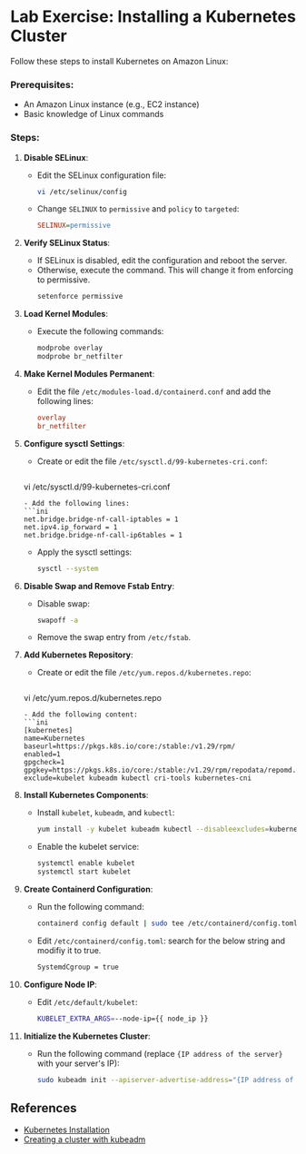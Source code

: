 # Lab Exercise: Installing a Kubernetes Cluster

Follow these steps to install Kubernetes on Amazon Linux:

### Prerequisites:
- An Amazon Linux instance (e.g., EC2 instance)
- Basic knowledge of Linux commands

### Steps:

1. **Disable SELinux**:
   - Edit the SELinux configuration file:
     ```bash
     vi /etc/selinux/config
     ```
   - Change `SELINUX` to `permissive` and `policy` to `targeted`:
     ```ini
     SELINUX=permissive
     ```

2. **Verify SELinux Status**:
   - If SELinux is disabled, edit the configuration and reboot the server.
   - Otherwise, execute the command. This will change it from enforcing to permissive.
     ```bash
     setenforce permissive
     ```

3. **Load Kernel Modules**:
   - Execute the following commands:
     ```bash
     modprobe overlay
     modprobe br_netfilter
     ```

4. **Make Kernel Modules Permanent**:
   - Edit the file `/etc/modules-load.d/containerd.conf` and add the following lines:
     ```ini
     overlay
     br_netfilter
     ```

5. **Configure sysctl Settings**:
   - Create or edit the file `/etc/sysctl.d/99-kubernetes-cri.conf`:
     ```bash
    vi /etc/sysctl.d/99-kubernetes-cri.conf
     ```
   - Add the following lines:
     ```ini
     net.bridge.bridge-nf-call-iptables = 1
     net.ipv4.ip_forward = 1
     net.bridge.bridge-nf-call-ip6tables = 1
     ```
   - Apply the sysctl settings:
     ```bash
     sysctl --system
     ```

6. **Disable Swap and Remove Fstab Entry**:
   - Disable swap:
     ```bash
     swapoff -a
     ```
   - Remove the swap entry from `/etc/fstab`.

7. **Add Kubernetes Repository**:
   - Create or edit the file `/etc/yum.repos.d/kubernetes.repo`:
     ```bash
    vi /etc/yum.repos.d/kubernetes.repo
     ```
   - Add the following content:
     ```ini
     [kubernetes]
     name=Kubernetes
     baseurl=https://pkgs.k8s.io/core:/stable:/v1.29/rpm/
     enabled=1
     gpgcheck=1
     gpgkey=https://pkgs.k8s.io/core:/stable:/v1.29/rpm/repodata/repomd.xml.key
     exclude=kubelet kubeadm kubectl cri-tools kubernetes-cni
     ```

8. **Install Kubernetes Components**:
   - Install `kubelet`, `kubeadm`, and `kubectl`:
     ```bash
     yum install -y kubelet kubeadm kubectl --disableexcludes=kubernetes
     ```
   - Enable the kubelet service:
     ```bash
     systemctl enable kubelet
     systemctl start kubelet
     ```

9. **Create Containerd Configuration**:
   - Run the following command:
     ```bash
     containerd config default | sudo tee /etc/containerd/config.toml
     ```
   - Edit `/etc/containerd/config.toml`: search for the below string and modifiy it to true.
      ```bash
      SystemdCgroup = true
      ```

10. **Configure Node IP**:
 
    - Edit `/etc/default/kubelet`:
      ```bash
      KUBELET_EXTRA_ARGS=--node-ip={{ node_ip }}
      ```

11. **Initialize the Kubernetes Cluster**:
    - Run the following command (replace `{IP address of the server}` with your server's IP):
      ```bash
      sudo kubeadm init --apiserver-advertise-address="{IP address of the server}" --apiserver-cert-extra-sans="{IP address of the server}" --node-name master --pod-network-cidr=192.168.0.0/24
      ```

## References
- [Kubernetes Installation](https://kubernetes.io/docs/setup/production-environment/tools/kubeadm/install-kubeadm/)
- [Creating a cluster with kubeadm](https://kubernetes.io/docs/setup/production-environment/tools/kubeadm/create-cluster-kubeadm/)